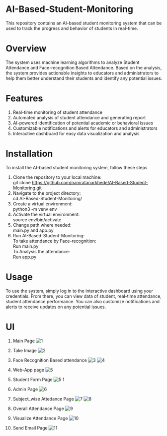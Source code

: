 # AI-Based-Student-Monitoring
This repository contains an AI-based student monitoring system that can be used to track the progress and behavior of students in real-time.

# Overview
The system uses machine learning algorithms to analyze Student Attendance and Face-recognition Based Attendance. Based on the analysis, the system provides actionable insights to educators and administrators to help them better understand their students and identify any potential issues.

# Features
1. Real-time monitoring of student attendance
2. Automated analysis of student attendance and generating report
3. AI-powered identification of potential academic or behavioral issues
4. Customizable notifications and alerts for educators and administrators
5. Interactive dashboard for easy data visualization and analysis

# Installation
To install the AI-based student monitoring system, follow these steps
1. Clone the repository to your local machine:<br>
git clone https://github.com/namratanarkhede/AI-Based-Student-Monitoring.git
2. Navigate to the project directory:<br>
cd AI-Based-Student-Monitoring/
3. Create a virtual environment:<br>
python3 -m venv env
4. Activate the virtual environment:<br>
source env/bin/activate
5. Change path where needed:<br>
main.py and app.py
6. Run AI-Based-Student-Monitoring:<br>
  To take attendance by Face-recognition: <br> Run main.py<br>
  To Analysis the attendance:<br> Run app.py

# Usage
To use the system, simply log in to the interactive dashboard using your credentials. From there, you can view data of student, real-time attendance, student attendance performance. You can also customize notifications and alerts to receive updates on any potential issues.

# UI
1. Main Page 
![1](https://user-images.githubusercontent.com/78205518/229366475-d6be781c-12ff-4fc6-8007-1f4ccc041c6f.png)

2. Take Image
![2](https://user-images.githubusercontent.com/78205518/229416497-ec3762b0-4dfa-4a9e-b95e-aa2211420b4c.png)

3. Face Recognition Based attendance 
![3](https://user-images.githubusercontent.com/78205518/229416491-72c87c15-da36-48f5-939d-165ac4d2cf35.png) ![4](https://user-images.githubusercontent.com/78205518/229366480-51c09585-5e63-48cf-804a-e6c45305b5e8.png)

4. Web-App page 
![5](https://user-images.githubusercontent.com/78205518/229884879-85a9ffc9-8796-4c45-a2f4-2cc8c8e51b36.png)

5. Student Form Page 
![5 1](https://user-images.githubusercontent.com/78205518/229368791-6b68e940-89df-477a-a044-20b13ae710cd.png)

6. Admin Page
![6](https://user-images.githubusercontent.com/78205518/229368788-fe59fb18-04d4-4994-90ef-44f90cbc6d53.png)

7. Subject_wise Attedance Page 
![7](https://user-images.githubusercontent.com/78205518/229366488-b3101970-71c9-4448-a56a-e0950e3e9ea7.png) ![8](https://user-images.githubusercontent.com/78205518/229366491-ded9ec13-4691-4ea8-ac86-100cdfad2522.png)

8. Overall Attendance Page 
![9](https://user-images.githubusercontent.com/78205518/229366465-59d80432-069d-489e-8f8b-4beb7cdf2ea9.png)

9. Visualize Attendance Page 
![10](https://user-images.githubusercontent.com/78205518/229366469-9e9b79a8-d27e-42cd-8d00-4735ec5eb109.png)

10. Send Email Page 
![11](https://user-images.githubusercontent.com/78205518/229366472-a7843fc1-ff22-44aa-ba0d-8c85d44d3beb.png)





